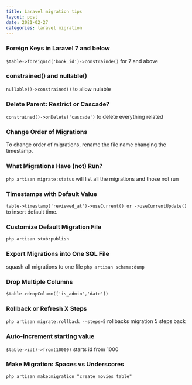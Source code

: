 ```yaml
---
title: Laravel migration tips
layout: post
date: 2021-02-27
categories: laravel migration
---
```

  
### Foreign Keys in Laravel 7 and below  

`$table->foreignId('book_id')->constrainde()` for 7 and above

### constrained() and nullable()  

`nullable()->constrained()`  to allow nulable

### Delete Parent: Restrict or Cascade?  

`constrained()->onDelete('cascade')` to delete everything related

### Change Order of Migrations    
  
To change order of migrations, rename the file name changing the timestamp.

###  What Migrations Have (not) Run?  
 
`php artisan migrate:status` will list all the migrations and those not run

###  Timestamps with Default Value  

`table->timestamp('reviewed_at')->useCurrent() or ->useCurrentUpdate()` to insert default time.

###  Customize Default Migration File  
  
`php artisan stub:publish` 

###  Export Migrations into One SQL File  

squash all migrations to one file `php artisan schema:dump`

###  Drop Multiple Columns  
  
`$table->dropColumn(['is_admin','date'])`

###  Rollback or Refresh X Steps    

`php artisan migrate:rollback --steps=5` rollbacks migration 5 steps back

###  Auto-increment starting value  
  
`$table->id()->from(10000)` starts id from 1000

###  Make Migration: Spaces vs Underscores
  
`php artisan make:migration "create movies table"`